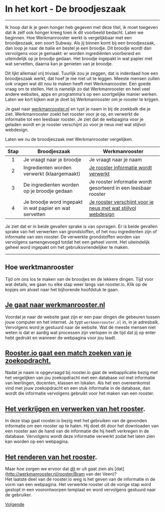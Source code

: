 # In het kort - De broodjeszaak
---
Ik hoop dat ik je geen honger heb gegeven met deze titel, ik moet toegeven dat ik zelf ook honger kreeg toen ik dit voorbeeld bedacht.
Laten we beginnen. Hoe Werkmanrooster werkt is vergelijkbaar met een broodjeszaak, een soort Subway. Als jij binnen komt bij een broodjeszaak, dan loop je naar de balie en bestel je een broodje. Dit broodje wordt dan vervolgens voor je gemaakt: er worden ingrediënten voorbereid en uiteindelijk op je broodje gedaan. Het broodje ingepakt in wat papier met wat servetten, daarna kan je genieten van je broodje.

Dit lijkt allemaal vrij triviaal. Tuurlijk zou je zeggen, dat is inderdaad hoe een broodjeszaak werkt, dat hoef je me niet uit te leggen. Meeste mensen zullen ook vragen wat dit nou te maken heeft met Werkmanrooster. Een goede vraag om te stellen. Het is namelijk zo dat Werkmanrooster en heel veel andere websites, apps en programma's op een soortgelijke manier werken. Laten we kort kijken wat je doet bij Werkmanrooster om je rooster te krijgen.

Je gaat naar [werkmanrooster.nl](http://werkmanrooster.nl) en typt je naam in bij de zoekbalk die je ziet. Werkmanrooster zoekt het rooster voor je op, en verwerkt de informatie tot een leesbaar rooster. Je ziet dat de webpagina voor je geladen wordt en je rooster verschijnt zo voor je neus met wat stijlvol webdesign.

Laten we nu de broodjeszaak met Werkmanrooster vergelijken.

| Stap | Broodjeszaak | Werkmanrooster |
| :--: | ------------ | -------------- |
|1| Je vraagt naar je broodje | Je vraagt naar je naam
|2| Ingredienten worden verwerkt (klaargemaakt) | [Je rooster informatie wordt verwerkt](http://werkmanrooster.nl/api/search?name=Bram%20van%20der%20Veen)|
|3| De ingredienten worden op je broodje gedaan| Je rooster informatie wordt gesorteerd in een leesbaar rooster|
|4| Je broodje word ingepakt in wat papier en wat servetten| [Je rooster verschijnt voor je neus met wat stijlvol webdesign](http://werkmanrooster.nl/rooster/Bram%20van%20der%20Veen)|

Je ziet dat er in beide gevallen sprake is van opvragen.
Er is beide gevallen sprake van het verwerken van grondstoffen, of het nou ingredienten zijn of informatie van een rooster.
De verwerkte grondstoffen worden van vervolgens samengevoegd totdat het een geheel vormt.
Het uiteindelijk geheel word ingepakt om het gebruiksvriendelijker te maken.

---

## Hoe werktmanrooster

Tijd om ons los te maken van de broodjes en de lekkere dingen. Tijd voor wat details, we gaan nu elke stap weer langs van rooster.io. Klik op de kopjes om alvast naar het bijhorende hoofdstuk te gaan.

## [Je gaat naar werkmanrooster.nl](/intypen)
Voordat je naar de website gaat zijn er een paar dingen die gebeuren tussen jouw computer en het internet. Je typt `werkmanrooster.nl` in, in je adresbalk. Vervolgens word je gestuurd naar de website. Wat de meeste mensen niet weten is dat er aardig wat processen zijn verlopen in de tijd dat jij op enter hebt gedrukt en wanneer de webpagina voor jou laadt.

## [Rooster.io gaat een match zoeken van je zoekopdracht.](/opzoek)
Nadat je naam is opgevraagd bij rooster.io gaat de webapplicatie bezig met het vergelijken van jou zoekopdracht met een database vol met informatie van leerlingen, docenten, klassen en lokalen. Als het een overeenkomst vind met jouw zoekopdracht en een stuk informatie in de database, dan wordt die informatie vervolgens gebruikt voor het maken van een rooster.

## [Het verkrijgen en verwerken van het rooster](/verkrijgen).
In deze stap gaat rooster.io bezig met het gebruiken van de gevonden informatie om een rooster op te halen. Hij doet dit door het downloaden van een rooster aan de hand van de informatie die hij heeft verkregen in de database. Vervolgens wordt deze informatie verwerkt zodat het laten zien kan worden op een webpagina.

## [Het renderen van het rooster](/renderen).
Maar hoe zorgen we ervoor dat [dit](http://werkmanrooster.nl/api/schedule?name=Bram%20van%20der%20veen) er uit gaat zien als [dat](http://werkmanrooster.nl/rooster/Bram van der Veen)?  
Het laatste deel van de rooster.io weg is het geven van de informatie in de vorm van een webpagina. Het verwerkte rooster uit de vorige stap word gestopt in een voorontworpen templaat en word vervolgens gestuurd naar de gebruiker.

[Volgende](/intypen)
